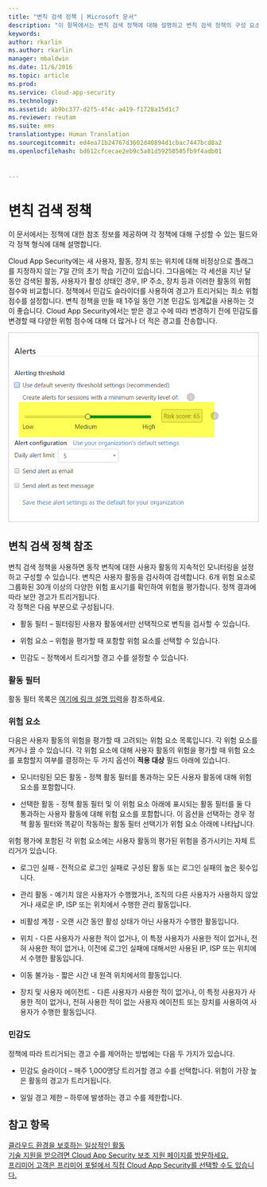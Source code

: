 ```yaml
---
title: "변칙 검색 정책 | Microsoft 문서"
description: "이 항목에서는 변칙 검색 정책에 대해 설명하고 변칙 검색 정책의 구성 요소에 대한 참조 정보를 제공합니다."
keywords: 
author: rkarlin
ms.author: rkarlin
manager: mbaldwin
ms.date: 11/6/2016
ms.topic: article
ms.prod: 
ms.service: cloud-app-security
ms.technology: 
ms.assetid: ab9bc377-d2f5-4f4c-a419-f1728a15d1c7
ms.reviewer: reutam
ms.suite: ems
translationtype: Human Translation
ms.sourcegitcommit: ed4ea71b24767d3602d40894d1cbac7447bcd8a2
ms.openlocfilehash: bd612cfcecae2eb9c5a81d59250585fb9f4adb01


---
```


# <a name="anomaly-detection-policy"></a>변칙 검색 정책
이 문서에서는 정책에 대한 참조 정보를 제공하며 각 정책에 대해 구성할 수 있는 필드와 각 정책 형식에 대해 설명합니다.  
 
Cloud App Security에는 새 사용자, 활동, 장치 또는 위치에 대해 비정상으로 플래그를 지정하지 않는 7일 간의 초기 학습 기간이 있습니다. 그다음에는 각 세션을 지난 달 동안 검색된 활동, 사용자가 활성 상태인 경우, IP 주소, 장치 등과 이러한 활동의 위험 점수와 비교합니다. 정책에서 민감도 슬라이더를 사용하여 경고가 트리거되는 최소 위험 점수를 설정합니다. 변칙 정책을 만들 때 1주일 동안 기본 민감도 임계값을 사용하는 것이 좋습니다. Cloud App Security에서는 받은 경고 수에 따라 변경하기 전에 민감도를 변경할 때 다양한 위험 점수에 대해 더 많거나 더 적은 경고를 전송합니다.
  
![민감도 슬라이더](./media/sensitivity-slider.png)
## <a name="anomaly-detection-policy-reference"></a>변칙 검색 정책 참조  
변칙 검색 정책을 사용하면 동작 변칙에 대한 사용자 활동의 지속적인 모니터링을 설정하고 구성할 수 있습니다. 변칙은 사용자 활동을 검사하여 검색합니다. 6개 위험 요소로 그룹화된 30개 이상의 다양한 위험 표시기를 확인하여 위험을 평가합니다. 정책 결과에 따라 보안 경고가 트리거됩니다.   
각 정책은 다음 부분으로 구성됩니다.  
  
-   활동 필터 – 필터링된 사용자 활동에서만 선택적으로 변칙을 검사할 수 있습니다.  
  
-   위험 요소 – 위험을 평가할 때 포함할 위험 요소를 선택할 수 있습니다.  
  
-   민감도 – 정책에서 트리거할 경고 수를 설정할 수 있습니다.  
  
### <a name="activity-filters"></a>활동 필터  
활동 필터 목록은 [여기에 링크 설명 입력](activity-filters.md)을 참조하세요.  
  
### <a name="risk-factors"></a>위험 요소  
다음은 사용자 활동의 위험을 평가할 때 고려되는 위험 요소 목록입니다. 각 위험 요소를 켜거나 끌 수 있습니다. 각 위험 요소에 대해 사용자 활동의 위험을 평가할 때 위험 요소를 포함할지 여부를 결정하는 두 가지 옵션이 **적용 대상** 필드 아래에 있습니다.  
  
-   모니터링된 모든 활동 - 정책 활동 필터를 통과하는 모든 사용자 활동에 대해 위험 요소를 포함합니다.  
  
-   선택한 활동 - 정책 활동 필터 및 이 위험 요소 아래에 표시되는 활동 필터를 둘 다 통과하는 사용자 활동에 대해 위험 요소를 포함합니다. 이 옵션을 선택하는 경우 정책 활동 필터와 똑같이 작동하는 활동 필터 선택기가 위험 요소 아래에 나타납니다.  
  
위험 평가에 포함된 각 위험 요소에는 사용자 활동의 평가된 위험을 증가시키는 자체 트리거가 있습니다.  
  
-   로그인 실패 - 전적으로 로그인 실패로 구성된 활동 또는 로그인 실패의 높은 횟수입니다.  
  
-   관리 활동 - 예기치 않은 사용자가 수행했거나, 조직의 다른 사용자가 사용하지 않았거나 새로운 IP, ISP 또는 위치에서 수행한 관리 활동입니다.  
  
-   비활성 계정 - 오랜 시간 동안 활성 상태가 아닌 사용자가 수행한 활동입니다.  
  
-   위치 - 다른 사용자가 사용한 적이 없거나, 이 특정 사용자가 사용한 적이 없거나, 전혀 사용한 적이 없거나, 이전에 로그인 실패에 대해서만 사용된 IP, ISP 또는 위치에서 수행한 활동입니다.  
  
-   이동 불가능 - 짧은 시간 내 원격 위치에서의 활동입니다.  
  
-   장치 및 사용자 에이전트 - 다른 사용자가 사용한 적이 없거나, 이 특정 사용자가 사용한 적이 없거나, 전혀 사용한 적이 없는 사용자 에이전트 또는 장치를 사용하여 사용자가 수행한 활동입니다.  
  
### <a name="sensitivity"></a>민감도  
정책에 따라 트리거되는 경고 수를 제어하는 방법에는 다음 두 가지가 있습니다.  
  
-   민감도 슬라이더 – 매주 1,000명당 트리거할 경고 수를 선택합니다. 위험이 가장 높은 활동의 경고가 트리거됩니다.  
  
-   일일 경고 제한 – 하루에 발생하는 경고 수를 제한합니다.  
  
## <a name="see-also"></a>참고 항목  
[클라우드 환경을 보호하는 일상적인 활동](daily-activities-to-protect-your-cloud-environment.md)   
[기술 지원을 받으려면 Cloud App Security 보조 지원 페이지를 방문하세요.](http://support.microsoft.com/oas/default.aspx?prid=16031)   
[프리미어 고객은 프리미어 포털에서 직접 Cloud App Security를 선택할 수도 있습니다.](https://premier.microsoft.com/)  
  
  



<!--HONumber=Oct16_HO4-->



